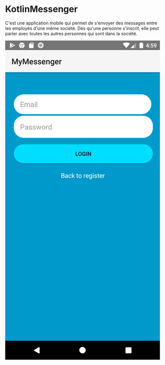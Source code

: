 # KotlinMessenger
C'est une application mobile qui permet de s'envoyer des messages entre les employés d'une même société. 
Dès qu'une personne s'inscrit, elle peut parler avec toutes les autres personnes qui sont dans la société.

![Image](https://github.com/Yazid98/KotlinMessenger/blob/master/Images/1.png?raw=true)
